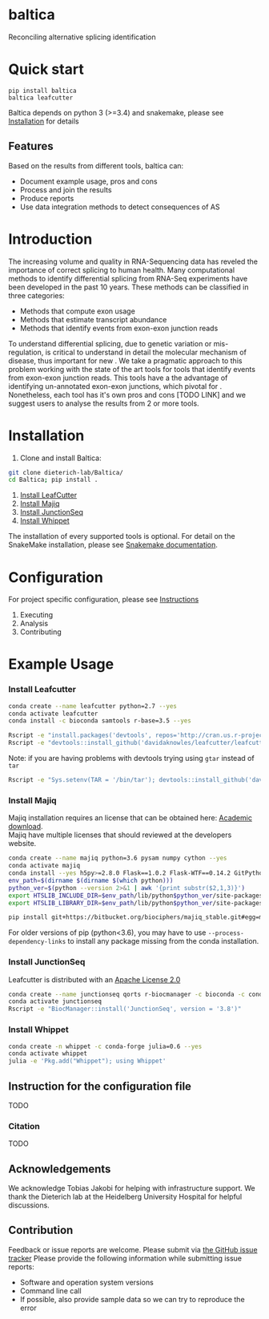 # baltica

Reconciling alternative splicing identification

# Quick start

`pip install baltica`  
`baltica leafcutter ` 

Baltica depends on python 3 (>=3.4) and snakemake, please see [Installation](#installation) for details

## Features

Based on the results from different tools, baltica can:

- Document example usage, pros and cons  
- Process and join the results  
- Produce reports  
- Use data integration methods to detect consequences of AS  

# Introduction 

The increasing volume and quality in RNA-Sequencing data has reveled the importance of correct splicing to human health.
Many computational methods to identify differential splicing from RNA-Seq experiments have been developed in the past 10
 years. These methods can be classified in three categories:
- Methods that compute exon usage  
- Methods that estimate transcript abundance  
- Methods that identify events from exon-exon junction reads   

To understand differential splicing, due to genetic variation or mis-regulation, is critical to understand in detail
 the molecular mechanism of disease, thus important for new . We take a pragmatic approach to this problem working with
 the state of the art tools for tools that identify events from exon-exon junction reads. This tools have a the 
 advantage of identifying un-annotated exon-exon junctions, which pivotal for . Nonetheless, each tool has it's own pros and cons [TODO LINK]
 and we suggest users to analyse the results from 2 or more tools.

# Installation

1) Clone and install Baltica:  
 ```bash
 git clone dieterich-lab/Baltica/  
 cd Baltica; pip install .
```
1) [Install LeafCutter](#install-leafcutter)
1) [Install Majiq](#install-majiq)
1) [Install JunctionSeq](#install-junctionseq)
1) [Install Whippet](#instal-whippet)

The installation of every supported tools is optional. For detail on the SnakeMake installation, please see
 [Snakemake documentation](https://snakemake.readthedocs.io/en/stable/getting_started/installation.html).

# Configuration

For project specific configuration, please see [Instructions](#Instruction_for_the_configuration_file)

1) Executing 
1) Analysis
1) Contributing

# Example Usage


### Install Leafcutter
```bash
conda create --name leafcutter python=2.7 --yes
conda activate leafcutter
conda install -c bioconda samtools r-base=3.5 --yes

Rscript -e "install.packages('devtools', repos='http://cran.us.r-project.org')"
Rscript -e "devtools::install_github('davidaknowles/leafcutter/leafcutter')"
```
Note: if you are having problems with devtools trying using `gtar` instead of `tar`
```bash
Rscript -e "Sys.setenv(TAR = '/bin/tar'); devtools::install_github('davidaknowles/leafcutter/leafcutter')"
```


### Install Majiq

Majiq installation requires an license that can be obtained here:
[Academic download](https://majiq.biociphers.org/app_download/).   
Majiq have multiple licenses that should reviewed at the developers website.

```bash
conda create --name majiq python=3.6 pysam numpy cython --yes
conda activate majiq
conda install --yes h5py>=2.8.0 Flask==1.0.2 Flask-WTF==0.14.2 GitPython>=2.1.11 gunicorn==19.9.0 psutil>=5.4.8 h5py>=2.8.0 scipy>=1.1.0 
env_path=$(dirname $(dirname $(which python)))
python_ver=$(python --version 2>&1 | awk '{print substr($2,1,3)}')
export HTSLIB_INCLUDE_DIR=$env_path/lib/python$python_ver/site-packages/pysam/include/htslib/
export HTSLIB_LIBRARY_DIR=$env_path/lib/python$python_ver/site-packages/pysam/include/htslib/htslib/

pip install git+https://bitbucket.org/biociphers/majiq_stable.git#egg=majiq
```

For older versions of pip (python<3.6), you may have to use `--process-dependency-links` to install any package missing 
from the conda installation. 

### Install JunctionSeq
Leafcutter is distributed with an [Apache License 2.0](https://github.com/davidaknowles/leafcutter/blob/master/LICENSE)

```bash
conda create --name junctionseq qorts r-biocmanager -c bioconda -c conda-forge --yes  
conda activate junctionseq
Rscript -e "BiocManager::install('JunctionSeq', version = '3.8')"
```

### Install Whippet

```bash
conda create -n whippet -c conda-forge julia=0.6 --yes 
conda activate whippet
julia -e 'Pkg.add("Whippet"); using Whippet'
```

## Instruction for the configuration file
TODO

### Citation
TODO

## Acknowledgements

We acknowledge Tobias Jakobi for helping with infrastructure support. We thank the Dieterich lab at the Heidelberg 
University Hospital for helpful discussions. 

## Contribution

Feedback or issue reports are welcome. Please submit via [the GitHub issue tracker](https://github.com/dieterich-lab/Baltica/issues)
Please provide the following information while submitting issue reports:
- Software and operation system versions
- Command line call
- If possible, also provide sample data so we can try to reproduce the error
